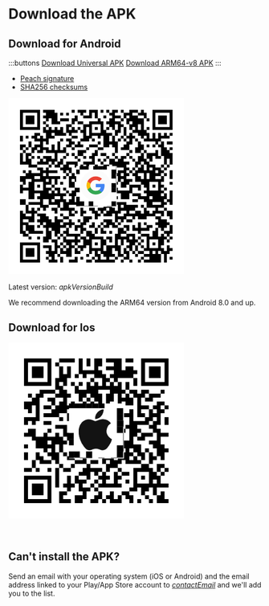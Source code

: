 # Download the APK

## Download for Android

:::buttons
[Download Universal APK]($apkUniversalUrl$)
[Download ARM64-v8 APK]($apkArm64v8Url$)
:::

- [Peach signature]($apkSignaturesUrl$)
- [SHA256 checksums]($apkChecksumsUrl$)

<img src="/icons/qrcode_android.png"  width="350">


Latest version: $apkVersionBuild$

We recommend downloading the ARM64 version from Android 8.0 and up.

## Download for Ios

<img src="/icons/qrcode_apple.png"  width="350"><br>

<br>

## Can't install the APK?

Send an email with your operating system (iOS or Android) and the email address linked to your Play/App Store account to
[$contactEmail$](mailto:$contactEmail$) and we'll add you to the list.

